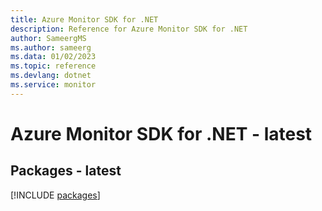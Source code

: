 ```yaml
---
title: Azure Monitor SDK for .NET
description: Reference for Azure Monitor SDK for .NET
author: SameergMS
ms.author: sameerg
ms.data: 01/02/2023
ms.topic: reference
ms.devlang: dotnet
ms.service: monitor
---
```

# Azure Monitor SDK for .NET - latest
## Packages - latest
[!INCLUDE [packages](monitor-index.md)]